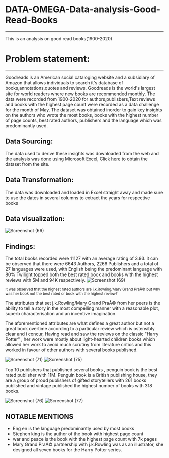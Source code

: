 

# DATA-OMEGA-Data-analysis-Good-Read-Books
---
This is an analysis on good read books(1900-2020)

# Problem statement:
----
Goodreads is an American social cataloging website and a subsidiary of Amazon that allows individuals to search it's database of books,annotations,quotes and reviews.
Goodreads is the world's largest site for world readers where new books are recommended monthly.
The data were recorded from 1900-2020 for authors,publisbers,Text reviews and books with the highest page count were recorded as a data challenge for the month of May.
The dataset was obtained inorder to gain key insights on the authors who wrote the most books, books with the highest number of page counts, best rated authors, publishers and the language which was predominantly used.

Data Sourcing:
------
The data used to derive these insights was downloaded from the web and the analysis was done using Microsoft Excel,
Click [here](dataomega.in/datachallenge/data-challenge--may-2022) to obtain the dataset from the site.

Data Transformation:
-------
The data was downloaded and loaded in Excel straight away and made sure to use the dates in several columns to extract the years for respective books

Data visualization:
----
![Screenshot (66)](https://user-images.githubusercontent.com/106836064/187008303-11c4e8e9-178e-4b93-9990-55d073913cd5.png)


Findings:
----
The total books recorded were 11127 with an average rating of 3.93. it can be observed that there were 6643 Authors, 2266 Publishers and a total of 27 languages were used, with English being the predominant language with 80%
Twilight topped both the best rated book and books with the highest reviews with 5M and 94K respectively.
![Screenshot (69)](https://user-images.githubusercontent.com/106836064/187008860-35c962c3-c33a-42eb-a465-8d864d341cb2.png)


<sup>It was observed that the highest rated authors are j.k.Rowling/Mary Grand PraÃ© but why was her book not the best rated or book with the highest review?<sup>


The attributes that set j.k.Rowling/Mary Grand PraÃ© from her peers is the ability to tell a story in the most compelling manner with a reasonable plot, superb characterisation and an incentive imagination.

The aforementioned attributes are what defines a great author but not a great book overtime according to a particular review which is ostensibly clear and i concur, Having read and saw the reviews  on the classic  "Harry Potter" , her work were mostly about light-hearted children books which allowed her work to avoid much scrutiny from literature critics and this worked in favour of other authors with several books published.

![Screenshot (71)](https://user-images.githubusercontent.com/106836064/187009346-4a956c5a-34b0-4c61-a0aa-7651ab1ef2f8.png)
![Screenshot (75)](https://user-images.githubusercontent.com/106836064/187010181-a8066173-6071-4984-906e-d27b6f567e91.png)






Top 10 publishers that published several books , penguin book is the best rated publisher with 11M. Penguin book is a British publishing house, they are a group of proud publishers of gifted storytellers with 261 books published and vintage published the highest number of books with 318 books.
 
![Screenshot (76)](https://user-images.githubusercontent.com/106836064/187010559-26b18918-b7f4-4c5f-9d46-6459489c123d.png)
![Screenshot (77)](https://user-images.githubusercontent.com/106836064/187010562-9286a426-5d96-47ab-895d-d8bf7cf9ad2d.png)

NOTABLE MENTIONS
------

- Eng en is the language predominantly used by most books
- Stephen king is the author of the book with highest page count
- war and peace is the book with the highest page count with 7k pages
- Mary Grand PraÃ© partnership with j.k.Rowling was as an illustrator, she designed all seven books for the Harry Potter series.
